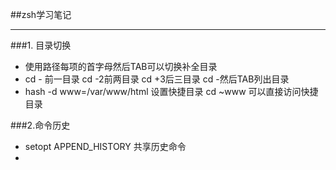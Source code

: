##zsh学习笔记
***
###1. 目录切换
* 使用路径每项的首字母然后TAB可以切换补全目录
* cd - 前一目录  cd -2前两目录  cd +3后三目录  cd -然后TAB列出目录
* hash -d www=/var/www/html  设置快捷目录   cd ~www 可以直接访问快捷目录

###2.命令历史
* setopt APPEND_HISTORY 共享历史命令
* 


